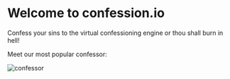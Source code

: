 # Welcome to confession.io

Confess your sins to the virtual confessioning engine or thou shall burn in
hell!

Meet our most popular confessor:

![confessor](http://upload.wikimedia.org/wikipedia/commons/thumb/0/0e/Heinrich_Lossow_-_Die_Vers%C3%BCndigung.jpg/404px-Heinrich_Lossow_-_Die_Vers%C3%BCndigung.jpg)

